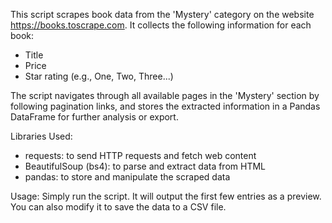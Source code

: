 This script scrapes book data from the 'Mystery' category on the website
https://books.toscrape.com. It collects the following information for each book:

- Title
- Price
- Star rating (e.g., One, Two, Three...)

The script navigates through all available pages in the 'Mystery' section by
following pagination links, and stores the extracted information in a
Pandas DataFrame for further analysis or export.

Libraries Used:
- requests: to send HTTP requests and fetch web content
- BeautifulSoup (bs4): to parse and extract data from HTML
- pandas: to store and manipulate the scraped data

Usage:
Simply run the script. It will output the first few entries as a preview.
You can also modify it to save the data to a CSV file.
